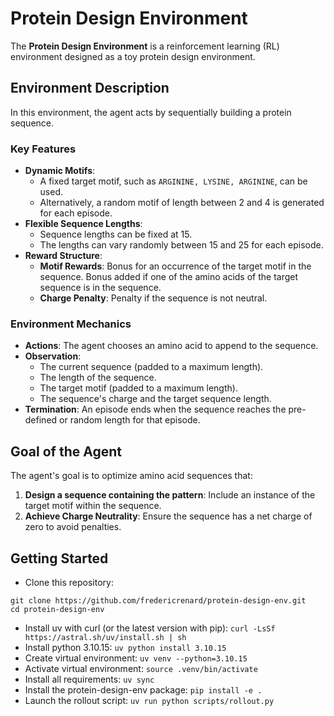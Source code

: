 # Protein Design Environment

The **Protein Design Environment** is a reinforcement learning (RL) environment designed as a toy protein design
environment.

## Environment Description

In this environment, the agent acts by sequentially building a protein sequence.

### Key Features

- **Dynamic Motifs**:
    - A fixed target motif, such as `ARGININE, LYSINE, ARGININE`, can be used.
    - Alternatively, a random motif of length between 2 and 4 is generated for each episode.
- **Flexible Sequence Lengths**:
    - Sequence lengths can be fixed at 15.
    - The lengths can vary randomly between 15 and 25 for each episode.
- **Reward Structure**:
    - **Motif Rewards**: Bonus for an occurrence of the target motif in the sequence. Bonus added if one of the amino acids of the target sequence is in the sequence.
    - **Charge Penalty**: Penalty if the sequence is not neutral.

### Environment Mechanics

- **Actions**: The agent chooses an amino acid to append to the sequence.
- **Observation**:
    - The current sequence (padded to a maximum length).
    - The length of the sequence.
    - The target motif (padded to a maximum length).
    - The sequence's charge and the target sequence length.
- **Termination**: An episode ends when the sequence reaches the pre-defined or random length for that episode.

## Goal of the Agent

The agent's goal is to optimize amino acid sequences that:

1. **Design a sequence containing the pattern**: Include an instance of the target motif within the sequence.
2. **Achieve Charge Neutrality**: Ensure the sequence has a net charge of zero to avoid penalties.

## Getting Started

- Clone this repository:

```
git clone https://github.com/fredericrenard/protein-design-env.git
cd protein-design-env
```

- Install uv with curl (or the latest version with pip): ```curl -LsSf https://astral.sh/uv/install.sh | sh```
- Install python 3.10.15: ```uv python install 3.10.15```
- Create virtual environment: ```uv venv --python=3.10.15```
- Activate virtual environment: ```source .venv/bin/activate```
- Install all requirements: ```uv sync```
- Install the protein-design-env package: ```pip install -e .```
- Launch the rollout script: ```uv run python scripts/rollout.py```
